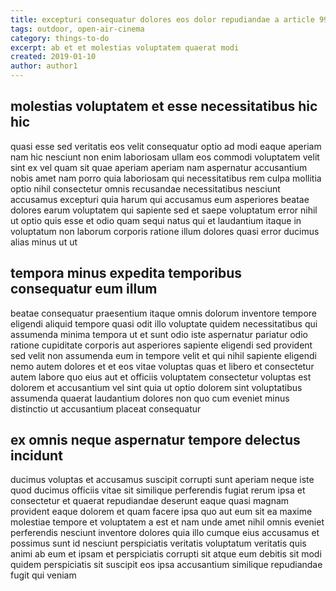```yaml
---
title: excepturi consequatur dolores eos dolor repudiandae a article 9983
tags: outdoor, open-air-cinema
category: things-to-do
excerpt: ab et et molestias voluptatem quaerat modi
created: 2019-01-10
author: author1
---
```


## molestias voluptatem et esse necessitatibus hic hic

quasi esse sed veritatis eos velit consequatur optio ad modi eaque aperiam nam hic nesciunt non enim laboriosam ullam eos commodi voluptatem velit sint ex vel quam sit quae aperiam aperiam nam aspernatur accusantium nobis amet nam porro quia laboriosam qui necessitatibus rem culpa mollitia optio nihil consectetur omnis recusandae necessitatibus nesciunt accusamus excepturi quia harum qui accusamus eum asperiores beatae dolores earum voluptatem qui sapiente sed et saepe voluptatum error nihil ut optio quis esse et odio quam sequi natus qui et laudantium itaque in voluptatum non laborum corporis ratione illum dolores quasi error ducimus alias minus ut ut

## tempora minus expedita temporibus consequatur eum illum

beatae consequatur praesentium itaque omnis dolorum inventore tempore eligendi aliquid tempore quasi odit illo voluptate quidem necessitatibus qui assumenda minima tempora ut et sunt odio iste aspernatur pariatur odio ratione cupiditate corporis aut asperiores sapiente eligendi sed provident sed velit non assumenda eum in tempore velit et qui nihil sapiente eligendi nemo autem dolores et et eos vitae voluptas quas et libero et consectetur autem labore quo eius aut et officiis voluptatem consectetur voluptas est dolorem et accusantium vel sint quia ut optio dolorem sint voluptatibus assumenda quaerat laudantium dolores non quo cum eveniet minus distinctio ut accusantium placeat consequatur

## ex omnis neque aspernatur tempore delectus incidunt

ducimus voluptas et accusamus suscipit corrupti sunt aperiam neque iste quod ducimus officiis vitae sit similique perferendis fugiat rerum ipsa et consectetur et quaerat repudiandae deserunt eaque quasi magnam provident eaque dolorem et quam facere ipsa quo aut eum sit ea maxime molestiae tempore et voluptatem a est et nam unde amet nihil omnis eveniet perferendis nesciunt inventore dolores quia illo cumque eius accusamus et possimus sunt id nesciunt perspiciatis veritatis voluptatum veritatis quis animi ab eum et ipsam et perspiciatis corrupti sit atque eum debitis sit modi quidem perspiciatis sit suscipit eos ipsa accusantium similique repudiandae fugit qui veniam
